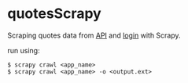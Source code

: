 # quotesScrapy

Scraping quotes data from [API](https://quotes.toscrape.com/api/quotes?page=1) and [login](https://quotes.toscrape.com/login) with Scrapy.


run using:
```
$ scrapy crawl <app_name>
$ scrapy crawl <app_name> -o <output.ext>
```
